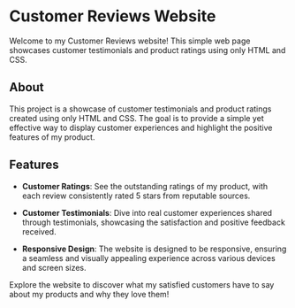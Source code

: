 # Customer Reviews Website

Welcome to my Customer Reviews website! This simple web page showcases customer testimonials and product ratings using only HTML and CSS.

## About

This project is a showcase of customer testimonials and product ratings created using only HTML and CSS. The goal is to provide a simple yet effective way to display customer experiences and highlight the positive features of my product.

## Features

- **Customer Ratings**: See the outstanding ratings of my product, with each review consistently rated 5 stars from reputable sources.

- **Customer Testimonials**: Dive into real customer experiences shared through testimonials, showcasing the satisfaction and positive feedback received.

- **Responsive Design**: The website is designed to be responsive, ensuring a seamless and visually appealing experience across various devices and screen sizes.

Explore the website to discover what my satisfied customers have to say about my products and why they love them!
